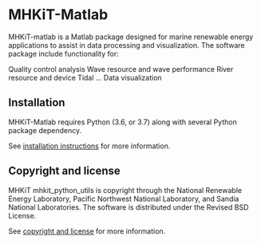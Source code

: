 MHKiT-Matlab
===================================

MHKiT-matlab is a Matlab package designed for marine renewable energy applications to assist in
data processing and visualization.  The software package include functionality for:

Quality control analysis
Wave resource and wave performance
River resource and device
Tidal ...
Data visualization

Installation
------------------------
MHKiT-Matlab requires Python (3.6, or 3.7) along with several Python 
package dependency. 

See [installation instructions](docs/installation.rst) for more information.

Copyright and license
------------------------
MHKiT mhkit_python_utils is copyright through the National Renewable Energy Laboratory, 
Pacific Northwest National Laboratory, and Sandia National Laboratories. 
The software is distributed under the Revised BSD License.

See [copyright and license](docs/license.rst) for more information.
